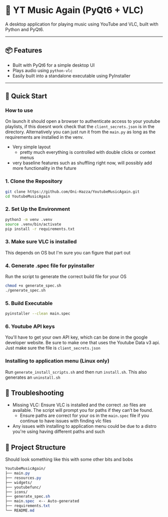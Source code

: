 # 🎵 YT Music Again (PyQt6 + VLC)

A desktop application for playing music using YouTube and VLC, built with Python and PyQt6.

---

## 📦 Features

- Built with PyQt6 for a simple desktop UI
- Plays audio using `python-vlc`
- Easily built into a standalone executable using PyInstaller

---

## 🚀 Quick Start

### How to use
On launch it should open a browser to authenticate access to your youtube playlists, if this doesnt work check that the `client_secrets.json` is in the directory. Alternatively you can just run it from the `main.py` as long as the requirements are installed in the venv.
- Very simple layout
    - pretty much everything is controlled with double clicks or context menus
- very baseline features such as shuffling right now, will possibly add more functionality in the future

### 1. Clone the Repository

```bash
git clone https://github.com/Oni-Hazza/YoutubeMusicAgain.git
cd YoutubeMusicAgain
```
### 2. Set Up the Environment
```bash
python3 -m venv .venv
source .venv/bin/activate
pip install -r requirements.txt
```

### 3. Make sure VLC is installed
This depends on OS but I'm sure you can figure that part out

### 4. Generate .spec file for pyinstaller
Run the script to generate the correct build file for your OS
```bash
chmod +x generate_spec.sh
./generate_spec.sh
```

### 5. Build Executable
```bash
pyinstaller --clean main.spec
```

### 6. Youtube API keys
You'll have to get your own API key, which can be done in the google developer website. Be sure to make one that uses the Youtube Data v3 api. Just make sure the file is `client_secrets.json`

### Installing to application menu (Linux only)
Run `generate_install_scripts.sh` and then run `install.sh`. This also generates an `uninstall.sh`

## 🐞 Troubleshooting
- Missing VLC: Ensure VLC is installed and the correct .so files are available. The script will prompt you for paths if they can’t be found.
    - Ensure paths are correct for your os in the `main.spec` file if you continue to have issues with finding vlc files
- Any issues with installing to application menu could be due to a distro you're using having different paths and such

## 📁 Project Structure
Should look something like this with some other bits and bobs
```css
YoutubeMusicAgain/
├── main.py
├── resources.py
├── widgets/
├── youtubefunc/
├── icons/
├── generate_spec.sh
├── main.spec  <-- Auto-generated
├── requirements.txt
└── README.md
```